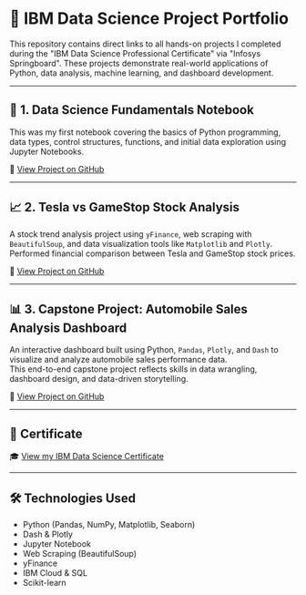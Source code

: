 # 🧠 IBM Data Science Project Portfolio

This repository contains direct links to all hands-on projects I completed during the "IBM Data Science Professional Certificate" via "Infosys Springboard". These projects demonstrate real-world applications of Python, data analysis, machine learning, and dashboard development.

---

## 🧪 1. Data Science Fundamentals Notebook

This was my first notebook covering the basics of Python programming, data types, control structures, functions, and initial data exploration using Jupyter Notebooks.

🔗 [View Project on GitHub](https://github.com/Asif-770/python-data-science-fundamentals)

---

## 📈 2. Tesla vs GameStop Stock Analysis

A stock trend analysis project using `yFinance`, web scraping with `BeautifulSoup`, and data visualization tools like `Matplotlib` and `Plotly`.  
Performed financial comparison between Tesla and GameStop stock prices.

🔗 [View Project on GitHub](https://github.com/Asif-770/tesla-gme-stock-analysis)

---

## 📊 3. Capstone Project: Automobile Sales Analysis Dashboard

An interactive dashboard built using Python, `Pandas`, `Plotly`, and `Dash` to visualize and analyze automobile sales performance data.  
This end-to-end capstone project reflects skills in data wrangling, dashboard design, and data-driven storytelling.

🔗 [View Project on GitHub](https://github.com/Asif-770/Automobile-Sales-Analysis-Interactive-Dashboard-with-Python)

---

## 📜 Certificate

🎓 [View my IBM Data Science Certificate](https://www.coursera.org/account/accomplishments/specialization/certificate/WRQKTPFRXIL9)

---

## 🛠️ Technologies Used

- Python (Pandas, NumPy, Matplotlib, Seaborn)
- Dash & Plotly
- Jupyter Notebook
- Web Scraping (BeautifulSoup)
- yFinance
- IBM Cloud & SQL
- Scikit-learn

